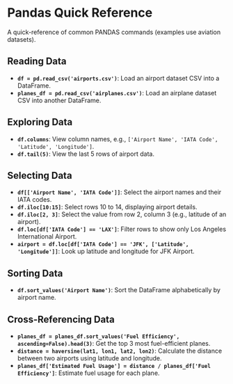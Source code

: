 # Pandas Quick Reference

A quick-reference of common PANDAS commands (examples use aviation datasets). 

## Reading Data
- **`df = pd.read_csv('airports.csv')`**: Load an airport dataset CSV into a DataFrame.
- **`planes_df = pd.read_csv('airplanes.csv')`**: Load an airplane dataset CSV into another DataFrame.

## Exploring Data
- **`df.columns`**: View column names, e.g., `['Airport Name', 'IATA Code', 'Latitude', 'Longitude']`.
- **`df.tail(5)`**: View the last 5 rows of airport data.

## Selecting Data
- **`df[['Airport Name', 'IATA Code']]`**: Select the airport names and their IATA codes.
- **`df.iloc[10:15]`**: Select rows 10 to 14, displaying airport details.
- **`df.iloc[2, 3]`**: Select the value from row 2, column 3 (e.g., latitude of an airport).
- **`df.loc[df['IATA Code'] == 'LAX']`**: Filter rows to show only Los Angeles International Airport.
- **`airport = df.loc[df['IATA Code'] == 'JFK', ['Latitude', 'Longitude']]`**: Look up latitude and longitude for JFK Airport.

## Sorting Data
- **`df.sort_values('Airport Name')`**: Sort the DataFrame alphabetically by airport name.

## Cross-Referencing Data
- **`planes_df = planes_df.sort_values('Fuel Efficiency', ascending=False).head(3)`**: Get the top 3 most fuel-efficient planes.
- **`distance = haversine(lat1, lon1, lat2, lon2)`**: Calculate the distance between two airports using latitude and longitude.
- **`planes_df['Estimated Fuel Usage'] = distance / planes_df['Fuel Efficiency']`**: Estimate fuel usage for each plane.


